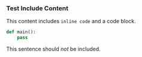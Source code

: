 <!--include-markdown-content-start-->

### Test Include Content

This content includes `inline code` and a code block.

```python
def main():
    pass
```

<!--include-markdown-content-end-->

This sentence should *not* be included.
